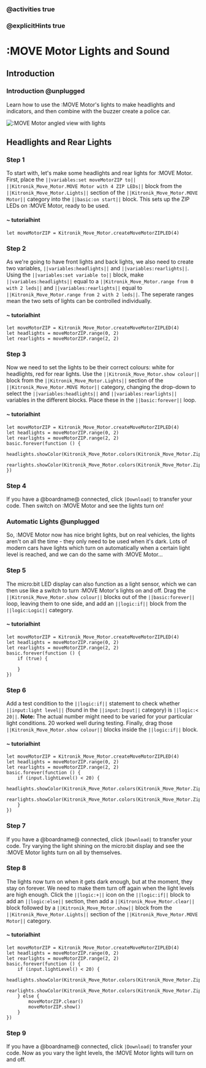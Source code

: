 ### @activities true
### @explicitHints true

# :MOVE Motor Lights and Sound

## Introduction
### Introduction @unplugged
Learn how to use the :MOVE Motor's lights to make headlights and indicators, and then combine with the buzzer create a police car.

![:MOVE Motor angled view with lights](https://KitronikLtd.github.io/pxt-kitronik-move-motor/assets/move-motor-lights.jpg)

## Headlights and Rear Lights
### Step 1
To start with, let's make some headlights and rear lights for :MOVE Motor.
First, place the ``||variables:set moveMotorZIP to||`` ``||Kitronik_Move_Motor.MOVE Motor with 4 ZIP LEDs||`` block from the ``||Kitronik_Move_Motor.Lights||`` section of the ``||Kitronik_Move_Motor.MOVE Motor||`` category into the ``||basic:on start||`` block. This sets up the ZIP LEDs on :MOVE Motor, ready to be used.

#### ~ tutorialhint
```blocks
let moveMotorZIP = Kitronik_Move_Motor.createMoveMotorZIPLED(4)
```
### Step 2
As we're going to have front lights and back lights, we also need to create two variables, ``||variables:headlights||`` and ``||variables:rearlights||``.
Using the ``||variables:set variable to||`` block, make ``||variables:headlights||`` equal to a ``||Kitronik_Move_Motor.range from 0 with 2 leds||`` and ``||variables:rearlights||`` equal to ``||Kitronik_Move_Motor.range from 2 with 2 leds||``. The seperate ranges mean the two sets of lights can be controlled individually.

#### ~ tutorialhint
```blocks
let moveMotorZIP = Kitronik_Move_Motor.createMoveMotorZIPLED(4)
let headlights = moveMotorZIP.range(0, 2)
let rearlights = moveMotorZIP.range(2, 2)
```

### Step 3
Now we need to set the lights to be their correct colours: white for headlights, red for rear lights.
Use the ``||Kitronik_Move_Motor.show colour||`` block from the ``||Kitronik_Move_Motor.Lights||`` section of the ``||Kitronik_Move_Motor.MOVE Motor||`` category, changing the drop-down to select the ``||variables:headlights||`` and ``||variables:rearlights||`` variables in the different blocks. Place these in the ``||basic:forever||`` loop.

#### ~ tutorialhint
```blocks
let moveMotorZIP = Kitronik_Move_Motor.createMoveMotorZIPLED(4)
let headlights = moveMotorZIP.range(0, 2)
let rearlights = moveMotorZIP.range(2, 2)
basic.forever(function () {
    headlights.showColor(Kitronik_Move_Motor.colors(Kitronik_Move_Motor.ZipLedColors.White))
    rearlights.showColor(Kitronik_Move_Motor.colors(Kitronik_Move_Motor.ZipLedColors.Red))
})
```

### Step 4
If you have a @boardname@ connected, click ``|Download|`` to transfer your code. Then switch on :MOVE Motor and see the lights turn on!

### Automatic Lights @unplugged
So, :MOVE Motor now has nice bright lights, but on real vehicles, the lights aren't on all the time - they only need to be used when it's dark.
Lots of modern cars have lights which turn on automatically when a certain light level is reached, and we can do the same with :MOVE Motor...

### Step 5
The micro:bit LED display can also function as a light sensor, which we can then use like a switch to turn :MOVE Motor's lights on and off.
Drag the ``||Kitronik_Move_Motor.show colour||`` blocks out of the ``||basic:forever||`` loop, leaving them to one side, and add an ``||logic:if||`` block from the ``||logic:Logic||`` category.

#### ~ tutorialhint
```blocks
let moveMotorZIP = Kitronik_Move_Motor.createMoveMotorZIPLED(4)
let headlights = moveMotorZIP.range(0, 2)
let rearlights = moveMotorZIP.range(2, 2)
basic.forever(function () {
    if (true) {
    	
    }
})
```

### Step 6
Add a test condition to the ``||logic:if||`` statement to check whether ``||input:light level||`` (found in the ``||input:Input||`` category) is ``||logic:< 20||``.
**Note:** The actual number might need to be varied for your particular light conditions. 20 worked well during testing.
Finally, drag those ``||Kitronik_Move_Motor.show colour||`` blocks inside the ``||logic:if||`` block.

#### ~ tutorialhint
```blocks
let moveMotorZIP = Kitronik_Move_Motor.createMoveMotorZIPLED(4)
let headlights = moveMotorZIP.range(0, 2)
let rearlights = moveMotorZIP.range(2, 2)
basic.forever(function () {
    if (input.lightLevel() < 20) {
        headlights.showColor(Kitronik_Move_Motor.colors(Kitronik_Move_Motor.ZipLedColors.White))
        rearlights.showColor(Kitronik_Move_Motor.colors(Kitronik_Move_Motor.ZipLedColors.Red))
    }
})
```

### Step 7
If you have a @boardname@ connected, click ``|Download|`` to transfer your code.
Try varying the light shining on the micro:bit display and see the :MOVE Motor lights turn on all by themselves.

### Step 8
The lights now turn on when it gets dark enough, but at the moment, they stay on forever. We need to make them turn off again when the light levels are high enough.
Click the ``||logic:+||`` icon on the ``||logic:if||`` block to add an ``||logic:else||`` section, then add a ``||Kitronik_Move_Motor.clear||`` block followed by a ``||Kitronik_Move_Motor.show||`` block from the ``||Kitronik_Move_Motor.Lights||`` section of the ``||Kitronik_Move_Motor.MOVE Motor||`` category.

#### ~ tutorialhint
```blocks
let moveMotorZIP = Kitronik_Move_Motor.createMoveMotorZIPLED(4)
let headlights = moveMotorZIP.range(0, 2)
let rearlights = moveMotorZIP.range(2, 2)
basic.forever(function () {
    if (input.lightLevel() < 20) {
        headlights.showColor(Kitronik_Move_Motor.colors(Kitronik_Move_Motor.ZipLedColors.White))
        rearlights.showColor(Kitronik_Move_Motor.colors(Kitronik_Move_Motor.ZipLedColors.Red))
    } else {
        moveMotorZIP.clear()
        moveMotorZIP.show()
    }
})
```

### Step 9
If you have a @boardname@ connected, click ``|Download|`` to transfer your code.
Now as you vary the light levels, the :MOVE Motor lights will turn on and off.